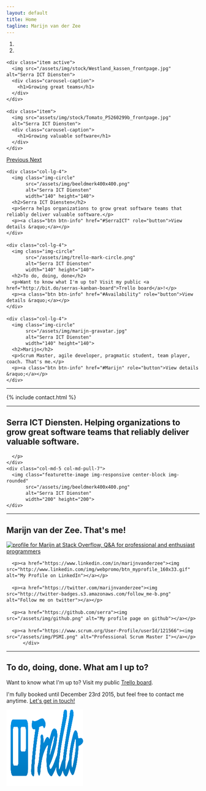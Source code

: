 ```yaml
---
layout: default
title: Home
tagline: Marijn van der Zee
---
```


<div id="myCarousel" class="carousel slide" data-ride="carousel">
  <ol class="carousel-indicators">
    <li data-target="#myCarousel" data-slide-to="0" class="active"></li>
    <li data-target="#myCarousel" data-slide-to="1"></li>
  </ol>
    
  <div class="carousel-inner" role="listbox">

    <div class="item active">
      <img src="/assets/img/stock/Westland_kassen_frontpage.jpg" alt="Serra ICT Diensten">
      <div class="carousel-caption">
        <h1>Growing great teams</h1>
      </div>
    </div>

    <div class="item">
      <img src="assets/img/stock/Tomato_P5260299b_frontpage.jpg"
      alt="Serra ICT Diensten">
      <div class="carousel-caption">
        <h1>Growing valuable software</h1>
      </div>
    </div>
    
  </div>

  <a class="left carousel-control" href="#myCarousel" role="button" data-slide="prev">
    <span class="glyphicon glyphicon-chevron-left" aria-hidden="true"></span>
    <span class="sr-only">Previous</span>
  </a>
  <a class="right carousel-control" href="#myCarousel" role="button" data-slide="next">
    <span class="glyphicon glyphicon-chevron-right" aria-hidden="true"></span>
    <span class="sr-only">Next</span>
  </a>

</div>

<div class="container marketing">
  <div class="row">
    
    <div class="col-lg-4">
      <img class="img-circle" 
           src="/assets/img/beeldmerk400x400.png" 
           alt="Serra ICT Diensten" 
           width="140" height="140">
      <h2>Serra ICT Diensten</h2>
      <p>Serra helps organizations to grow great software teams that reliably deliver valuable software.</p>
      <p><a class="btn btn-info" href="#SerraICT" role="button">View details &raquo;</a></p>
    </div>
        
    <div class="col-lg-4">
      <img class="img-circle" 
           src="/assets/img/trello-mark-circle.png" 
           alt="Serra ICT Diensten" 
           width="140" height="140">
      <h2>To do, doing, done</h2>
      <p>Want to know what I'm up to? Visit my public <a href="http://bit.do/serras-kanban-board">Trello board</a>!</p>
      <p><a class="btn btn-info" href="#Availability" role="button">View details &raquo;</a></p>
    </div>

    <div class="col-lg-4">
      <img class="img-circle" 
           src="/assets/img/marijn-gravatar.jpg" 
           alt="Serra ICT Diensten" 
           width="140" height="140">
      <h2>Marijn</h2>
      <p>Scrum Master, agile developer, pragmatic student, team player, coach. That's me.</p>
      <p><a class="btn btn-info" href="#Marijn" role="button">View details &raquo;</a></p>
    </div>
  
  </div>

  <hr class="featurette-divider">

  <a id="Contact"></a>

  {% include contact.html %}

  <a id="SerraICT"></a>

  <hr class="featurette-divider">

  <div class="row featurette">
    <div class="col-md-7 col-md-push-5">
      <h2 class="featurette-heading">Serra ICT Diensten. <span class="text-muted">Helping organizations to grow great software teams that reliably deliver valuable software.</span></h2>
      <p class="lead">

      </p>
    </div>
    <div class="col-md-5 col-md-pull-7">
      <img class="featurette-image img-responsive center-block img-rounded" 
           src="/assets/img/beeldmerk400x400.png" 
           alt="Serra ICT Diensten"
           width="200" height="200">
    </div>
  </div>

  <a id="Marijn"></a>

  <hr class="featurette-divider">

  <div class="row featurette">
    <div class="col-md-7">
      <h2 class="featurette-heading">Marijn van der Zee. <span class="text-muted">That's me!</span></h2>
      <p class="lead"></p>  
    </div>
    <div class="col-md-5">
      <p><a href="http://stackoverflow.com/users/322283/marijn">
      <img src="http://stackoverflow.com/users/flair/322283.png" 
           width="208" 
         height="58" 
         alt="profile for Marijn at Stack Overflow, Q&amp;A for professional and enthusiast programmers" 
         title="profile for Marijn at Stack Overflow, Q&amp;A for professional and enthusiast programmers">
      </a></p>

      <p><a href="https://www.linkedin.com/in/marijnvanderzee"><img src="http://www.linkedin.com/img/webpromo/btn_myprofile_160x33.gif" alt="My Profile on LinkedIn"></a></p>

      <p><a href="https://twitter.com/marijnvanderzee"><img src="http://twitter-badges.s3.amazonaws.com/follow_me-b.png" alt="Follow me on twitter"></a></p>

      <p><a href="https://github.com/serra"><img src="/assets/img/github.png" alt="My profile page on github"></a></p>

      <p><a href="https://www.scrum.org/User-Profile/userId/121566"><img src="/assets/img/PSMI.png" alt="Professional Scrum Master I"></a></p>
          </div>
  </div>
  
  <a id="Availability"></a>

  <hr class="featurette-divider">

  <div class="row featurette">
    <div class="col-md-7 col-md-push-5">
      <h2 class="featurette-heading">To do, doing, done. <span class="text-muted">What am I up to?</span></h2>
      <p class="lead">
      Want to know what I'm up to? Visit my public <a href="http://bit.do/serras-kanban-board">Trello board</a>.
      </p>
      <p>I'm fully booked until December 23rd 2015, but feel free to contact me anytime. <a href="#Contact">Let's get in touch!</a></p>
    </div>
    <div class="col-md-5 col-md-pull-7">
      <a href="http://bit.do/serras-kanban-board">
      <img class="featurette-image img-responsive center-block" 
           src="/assets/img/trello-logo-blue.png" 
           alt="Serra ICT Diensten"
           width="200" height="200"></a>
    </div>
  </div>

</div>

